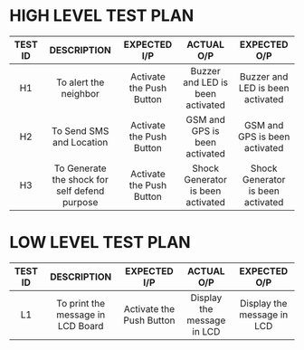# **HIGH LEVEL TEST PLAN**
| **TEST ID** | **DESCRIPTION** | **EXPECTED I/P** | **ACTUAL O/P** | **EXPECTED O/P** |
| :------------:  | :------------------: | :------------------: | :-----------------: | :-------------------: |
| H1               | To alert the neighbor | Activate the Push Button | Buzzer and LED is been activated | Buzzer and LED is been activated |
| H2               | To Send SMS and Location | Activate the Push Button | GSM and GPS is been activated | GSM and GPS is been activated |
| H3               | To Generate the shock for self defend purpose | Activate the Push Button | Shock Generator is been activated | Shock Generator is been activated |

# **LOW LEVEL TEST PLAN**
| **TEST ID** | **DESCRIPTION** | **EXPECTED I/P** | **ACTUAL O/P** | **EXPECTED O/P** |
| :------------:  | :------------------: | :------------------: | :-----------------: | :-------------------: |
|L1                  | To print the message in LCD Board | Activate the Push Button | Display the message in LCD | Display the message in LCD |
